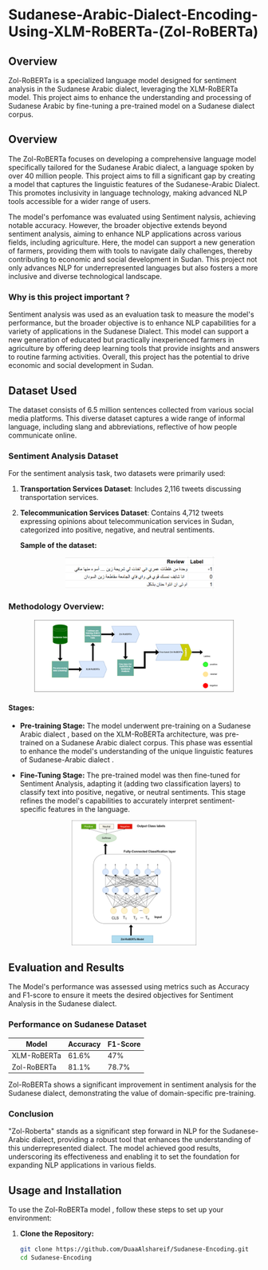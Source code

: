 # Sudanese-Arabic-Dialect-Encoding-Using-XLM-RoBERTa-(Zol-RoBERTa)


## Overview
Zol-RoBERTa is a specialized language model designed for sentiment analysis in the Sudanese Arabic dialect, leveraging the XLM-RoBERTa model. This project aims to enhance the understanding and processing of Sudanese Arabic by fine-tuning a pre-trained model on a Sudanese dialect corpus.

## Overview

The Zol-RoBERTa focuses on developing a comprehensive language model specifically tailored for the Sudanese Arabic dialect, a language spoken by over 40 million people. This project aims to fill a significant gap by creating a model that captures the linguistic features of the Sudanese-Arabic Dialect. This promotes inclusivity in language technology, making advanced NLP tools accessible for a wider range of users.

The model's perfomance was evaluated using Sentiment nalysis, achieving notable accuracy. However, the broader objective extends beyond sentiment analysis, aiming to enhance NLP applications across various fields, including agriculture. Here, the model can support a new generation of farmers, providing them with tools to navigate daily challenges, thereby contributing to economic and social development in Sudan. This project not only advances NLP for underrepresented languages but also fosters a more inclusive and diverse technological landscape.

### Why is this project important ?

Sentiment analysis was used as an evaluation task to measure the model's performance, but the broader objective is to enhance NLP capabilities for a variety of applications in the Sudanese Dialect. This model can support a new generation of educated but practically inexperienced farmers in agriculture by offering deep learning tools that provide insights and answers to routine farming activities. Overall, this project has the potential to drive economic and social development in Sudan.









## Dataset Used
The dataset consists of 6.5 million sentences collected from various social media platforms. This diverse dataset captures a wide range of informal language, including slang and abbreviations, reflective of how people communicate online. 

### Sentiment Analysis Dataset
For the sentiment analysis task, two datasets were primarily used:
1. **Transportation Services Dataset**: Includes 2,116 tweets discussing transportation services.
2. **Telecommunication Services Dataset**: Contains 4,712 tweets expressing opinions about telecommunication services in Sudan, categorized into positive, negative, and neutral sentiments.

    **Sample of the dataset:**
    <div style="text-align: center;">
    <img src="images/rev_tele.png" alt="Alt text" width="300"/>
    </div>


### Methodology Overview:

<div style="text-align: center;">
  <img src="images/Methodology.png" alt="Alt text" width="400"/>
</div>


#### Stages:

- **Pre-training Stage:** The model underwent pre-training on a Sudanese Arabic dialect , based on the XLM-RoBERTa architecture, was pre-trained on a Sudanese Arabic dialect corpus. This phase was essential to enhance the model's understanding of the unique linguistic features of Sudanese-Arabic dialect .

- **Fine-Tuning Stage:** The pre-trained model was then fine-tuned for Sentiment Analysis, adapting it (adding two classification layers) to classify text into positive, negative, or neutral sentiments. This stage refines the model's capabilities to accurately interpret sentiment-specific features in the language.



<div style="text-align: center;">
  <img src="images/fine-tuning_fin.png" alt="Alt text" width="250"/>
</div>

## Evaluation and Results

The Model's performance was assessed using metrics such as Accuracy and F1-score to ensure it meets the desired objectives for Sentiment Analysis in the Sudanese dialect.


### Performance on Sudanese Dataset
| Model         | Accuracy | F1-Score |
|---------------|----------|----------|
| XLM-RoBERTa   | 61.6%    | 47%      |
| Zol-RoBERTa   | 81.1%    | 78.7%    |


Zol-RoBERTa shows a significant improvement in sentiment analysis for the Sudanese dialect, demonstrating the value of domain-specific pre-training.


### Conclusion

"Zol-Roberta" stands as a significant step forward in NLP for the Sudanese-Arabic dialect, providing a robust tool that enhances the understanding of this underrepresented dialect. The model achieved good results, underscoring its effectiveness and enabling it to set the foundation for expanding NLP applications in various fields.

## Usage and Installation

To use the Zol-RoBERTa model , follow these steps to set up your environment:

1. **Clone the Repository:**
   ```bash
   git clone https://github.com/DuaaAlshareif/Sudanese-Encoding.git
   cd Sudanese-Encoding
